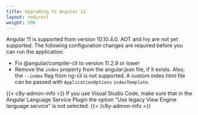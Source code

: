 ```yaml
---
title: Upgrading to Angular 11
layout: redirect
weight: 500
---
```


Angular 11 is supported from version 10.10.4.0. AOT and Ivy are not yet supported. The following configuration changes are required before you can run the application:

- Fix @angular/compiler-cli to version 11.2.9 or lower
- Remove the `index` property from the angular.json file, if it exists. Also, the `--index` flag from ng-cli is not supported. A custom index.html file can be passed with `ApplicationOptions` `indexTemplate`.

{{< c8y-admon-info >}}
If you use Visual Studio Code, make sure that in the Angular Language Service Plugin the option "Use legacy View Engine language service" is not selected.
{{< /c8y-admon-info >}}
